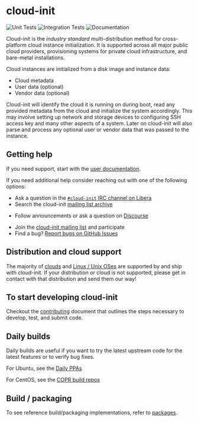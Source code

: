 # cloud-init

![Unit Tests](https://github.com/canonical/cloud-init/actions/workflows/unit.yml/badge.svg)
![Integration Tests](https://github.com/canonical/cloud-init/actions/workflows/integration.yml/badge.svg)
![Documentation](https://github.com/canonical/cloud-init/actions/workflows/check_format.yml/badge.svg)

Cloud-init is the *industry standard* multi-distribution method for
cross-platform cloud instance initialization. It is supported across all
major public cloud providers, provisioning systems for private cloud
infrastructure, and bare-metal installations.

Cloud instances are initialized from a disk image and instance data:

- Cloud metadata
- User data (optional)
- Vendor data (optional)

Cloud-init will identify the cloud it is running on during boot, read any
provided metadata from the cloud and initialize the system accordingly. This
may involve setting up network and storage devices to configuring SSH
access key and many other aspects of a system. Later on cloud-init will
also parse and process any optional user or vendor data that was passed to the
instance.

## Getting help

If you need support, start with the [user documentation](https://cloudinit.readthedocs.io/en/latest/).

If you need additional help consider reaching out with one of the following options:

- Ask a question in the [``#cloud-init`` IRC channel on Libera](https://kiwiirc.com/nextclient/irc.libera.chat/cloud-init)
- Search the cloud-init [mailing list archive](https://lists.launchpad.net/cloud-init/)
* Follow announcements or ask a question on [Discourse](https://discourse.ubuntu.com/c/server/cloud-init/)
- Join the [cloud-init mailing list](https://launchpad.net/~cloud-init) and participate
- Find a bug? [Report bugs on GitHub Issues](https://github.com/canonical/cloud-init/issues)

## Distribution and cloud support

The majority of [clouds](https://cloudinit.readthedocs.io/en/latest/reference/datasources.html#datasources_supported)
and [Linux / Unix OSes](https://cloudinit.readthedocs.io/en/latest/reference/distros.html)
are supported by and ship with cloud-init. If your distribution or cloud is not
supported, please get in contact with that distribution and send them our way!

## To start developing cloud-init

Checkout the [contributing](https://cloudinit.readthedocs.io/en/latest/development/contributing.html)
document that outlines the steps necessary to develop, test, and submit code.

## Daily builds

Daily builds are useful if you want to try the latest upstream code for the latest
features or to verify bug fixes.

For Ubuntu, see the [Daily PPAs](https://code.launchpad.net/~cloud-init-dev/+archive/ubuntu/daily)

For CentOS, see the [COPR build repos](https://copr.fedorainfracloud.org/coprs/g/cloud-init/cloud-init-dev/)

## Build / packaging

To see reference build/packaging implementations, refer to [packages](packages).
